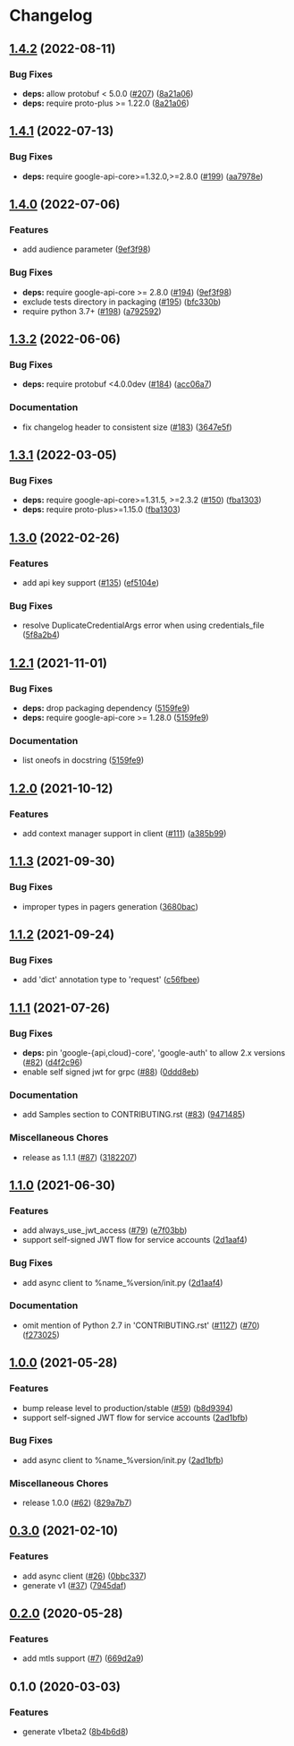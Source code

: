 # Changelog

## [1.4.2](https://github.com/googleapis/python-memcache/compare/v1.4.1...v1.4.2) (2022-08-11)


### Bug Fixes

* **deps:** allow protobuf < 5.0.0 ([#207](https://github.com/googleapis/python-memcache/issues/207)) ([8a21a06](https://github.com/googleapis/python-memcache/commit/8a21a069eae8ad4e3b0f33012d1f50cf547baafd))
* **deps:** require proto-plus >= 1.22.0 ([8a21a06](https://github.com/googleapis/python-memcache/commit/8a21a069eae8ad4e3b0f33012d1f50cf547baafd))

## [1.4.1](https://github.com/googleapis/python-memcache/compare/v1.4.0...v1.4.1) (2022-07-13)


### Bug Fixes

* **deps:** require google-api-core>=1.32.0,>=2.8.0 ([#199](https://github.com/googleapis/python-memcache/issues/199)) ([aa7978e](https://github.com/googleapis/python-memcache/commit/aa7978edd9b6fbe831775622ed3066e39112c2b1))

## [1.4.0](https://github.com/googleapis/python-memcache/compare/v1.3.2...v1.4.0) (2022-07-06)


### Features

* add audience parameter ([9ef3f98](https://github.com/googleapis/python-memcache/commit/9ef3f98e1fb6d73ff9a0f3a9dc9fd74c60ba8c78))


### Bug Fixes

* **deps:** require google-api-core >= 2.8.0 ([#194](https://github.com/googleapis/python-memcache/issues/194)) ([9ef3f98](https://github.com/googleapis/python-memcache/commit/9ef3f98e1fb6d73ff9a0f3a9dc9fd74c60ba8c78))
* exclude tests directory in packaging ([#195](https://github.com/googleapis/python-memcache/issues/195)) ([bfc330b](https://github.com/googleapis/python-memcache/commit/bfc330ba0db806ae59a1880414fb6404d78c3ea1))
* require python 3.7+ ([#198](https://github.com/googleapis/python-memcache/issues/198)) ([a792592](https://github.com/googleapis/python-memcache/commit/a792592877e7ff83d5afe631dcf4d2246d33966c))

## [1.3.2](https://github.com/googleapis/python-memcache/compare/v1.3.1...v1.3.2) (2022-06-06)


### Bug Fixes

* **deps:** require protobuf <4.0.0dev ([#184](https://github.com/googleapis/python-memcache/issues/184)) ([acc06a7](https://github.com/googleapis/python-memcache/commit/acc06a7c8564d272617a66456ac2a002b463443f))


### Documentation

* fix changelog header to consistent size ([#183](https://github.com/googleapis/python-memcache/issues/183)) ([3647e5f](https://github.com/googleapis/python-memcache/commit/3647e5f70d1d43e388d25f11fee9d730c453732d))

## [1.3.1](https://github.com/googleapis/python-memcache/compare/v1.3.0...v1.3.1) (2022-03-05)


### Bug Fixes

* **deps:** require google-api-core>=1.31.5, >=2.3.2 ([#150](https://github.com/googleapis/python-memcache/issues/150)) ([fba1303](https://github.com/googleapis/python-memcache/commit/fba130344bb07512d8fc0355c2c2da158d9be8ff))
* **deps:** require proto-plus>=1.15.0 ([fba1303](https://github.com/googleapis/python-memcache/commit/fba130344bb07512d8fc0355c2c2da158d9be8ff))

## [1.3.0](https://github.com/googleapis/python-memcache/compare/v1.2.1...v1.3.0) (2022-02-26)


### Features

* add api key support ([#135](https://github.com/googleapis/python-memcache/issues/135)) ([ef5104e](https://github.com/googleapis/python-memcache/commit/ef5104e0922d980c0023b65665f29f27c14cddcc))


### Bug Fixes

* resolve DuplicateCredentialArgs error when using credentials_file ([5f8a2b4](https://github.com/googleapis/python-memcache/commit/5f8a2b4fe5fcc0c4a2be6b9f8529f4ceacbf6421))

## [1.2.1](https://www.github.com/googleapis/python-memcache/compare/v1.2.0...v1.2.1) (2021-11-01)


### Bug Fixes

* **deps:** drop packaging dependency ([5159fe9](https://www.github.com/googleapis/python-memcache/commit/5159fe99b200979b54ce76633a7b8cda87931eee))
* **deps:** require google-api-core >= 1.28.0 ([5159fe9](https://www.github.com/googleapis/python-memcache/commit/5159fe99b200979b54ce76633a7b8cda87931eee))


### Documentation

* list oneofs in docstring ([5159fe9](https://www.github.com/googleapis/python-memcache/commit/5159fe99b200979b54ce76633a7b8cda87931eee))

## [1.2.0](https://www.github.com/googleapis/python-memcache/compare/v1.1.3...v1.2.0) (2021-10-12)


### Features

* add context manager support in client ([#111](https://www.github.com/googleapis/python-memcache/issues/111)) ([a385b99](https://www.github.com/googleapis/python-memcache/commit/a385b993b2473a01256042cc2c560f872c6b8c13))

## [1.1.3](https://www.github.com/googleapis/python-memcache/compare/v1.1.2...v1.1.3) (2021-09-30)


### Bug Fixes

* improper types in pagers generation ([3680bac](https://www.github.com/googleapis/python-memcache/commit/3680bac8c702cc0313b06dbec3c0c6512ac4a58a))

## [1.1.2](https://www.github.com/googleapis/python-memcache/compare/v1.1.1...v1.1.2) (2021-09-24)


### Bug Fixes

* add 'dict' annotation type to 'request' ([c56fbee](https://www.github.com/googleapis/python-memcache/commit/c56fbee0ffedac37a80bca5ca3028c53753ada5a))

## [1.1.1](https://www.github.com/googleapis/python-memcache/compare/v1.1.0...v1.1.1) (2021-07-26)


### Bug Fixes

* **deps:** pin 'google-{api,cloud}-core', 'google-auth' to allow 2.x versions ([#82](https://www.github.com/googleapis/python-memcache/issues/82)) ([d4f2c96](https://www.github.com/googleapis/python-memcache/commit/d4f2c965c13c28f97bda9aa8ab570529747bd68d))
* enable self signed jwt for grpc ([#88](https://www.github.com/googleapis/python-memcache/issues/88)) ([0ddd8eb](https://www.github.com/googleapis/python-memcache/commit/0ddd8eb6c91b799d443e4d09a20adcd25d9ef70a))


### Documentation

* add Samples section to CONTRIBUTING.rst ([#83](https://www.github.com/googleapis/python-memcache/issues/83)) ([9471485](https://www.github.com/googleapis/python-memcache/commit/94714851060def4b68ec065ae435b71ce94f41bc))


### Miscellaneous Chores

* release as 1.1.1 ([#87](https://www.github.com/googleapis/python-memcache/issues/87)) ([3182207](https://www.github.com/googleapis/python-memcache/commit/31822078c9a27c26f303f51106ccb0af587a35e4))

## [1.1.0](https://www.github.com/googleapis/python-memcache/compare/v1.0.0...v1.1.0) (2021-06-30)


### Features

* add always_use_jwt_access ([#79](https://www.github.com/googleapis/python-memcache/issues/79)) ([e7f03bb](https://www.github.com/googleapis/python-memcache/commit/e7f03bb915eb523afcb72ec0d2dd275739f485e5))
* support self-signed JWT flow for service accounts ([2d1aaf4](https://www.github.com/googleapis/python-memcache/commit/2d1aaf439d096857a727752ae129852b279c3658))


### Bug Fixes

* add async client to %name_%version/init.py ([2d1aaf4](https://www.github.com/googleapis/python-memcache/commit/2d1aaf439d096857a727752ae129852b279c3658))


### Documentation

* omit mention of Python 2.7 in 'CONTRIBUTING.rst' ([#1127](https://www.github.com/googleapis/python-memcache/issues/1127)) ([#70](https://www.github.com/googleapis/python-memcache/issues/70)) ([f273025](https://www.github.com/googleapis/python-memcache/commit/f273025fedad32be0b766e40ab99b445f529cd13))

## [1.0.0](https://www.github.com/googleapis/python-memcache/compare/v0.3.0...v1.0.0) (2021-05-28)


### Features

* bump release level to production/stable ([#59](https://www.github.com/googleapis/python-memcache/issues/59)) ([b8d9394](https://www.github.com/googleapis/python-memcache/commit/b8d9394dd34b97ddd68f8c73a5f516ba5294a70c))
* support self-signed JWT flow for service accounts ([2ad1bfb](https://www.github.com/googleapis/python-memcache/commit/2ad1bfbee1f847c1b150b0e1595faba63f42d768))


### Bug Fixes

* add async client to %name_%version/init.py ([2ad1bfb](https://www.github.com/googleapis/python-memcache/commit/2ad1bfbee1f847c1b150b0e1595faba63f42d768))


### Miscellaneous Chores

* release 1.0.0 ([#62](https://www.github.com/googleapis/python-memcache/issues/62)) ([829a7b7](https://www.github.com/googleapis/python-memcache/commit/829a7b7b0cfedb3a18a61158d7aa949b178ae4fe))

## [0.3.0](https://www.github.com/googleapis/python-memcache/compare/v0.2.0...v0.3.0) (2021-02-10)


### Features

* add async client ([#26](https://www.github.com/googleapis/python-memcache/issues/26)) ([0bbc337](https://www.github.com/googleapis/python-memcache/commit/0bbc337594e2a44c51a5b372670d72499592e2e0))
* generate v1 ([#37](https://www.github.com/googleapis/python-memcache/issues/37)) ([7945daf](https://www.github.com/googleapis/python-memcache/commit/7945dafbbee1b21efc733e079044db77e880a10a))

## [0.2.0](https://www.github.com/googleapis/python-memcache/compare/v0.1.0...v0.2.0) (2020-05-28)


### Features

* add mtls support ([#7](https://www.github.com/googleapis/python-memcache/issues/7)) ([669d2a9](https://www.github.com/googleapis/python-memcache/commit/669d2a985877971fb6c1eb0ad97806fbcfcc7399))

## 0.1.0 (2020-03-03)


### Features

* generate v1beta2 ([8b4b6d8](https://www.github.com/googleapis/python-memcache/commit/8b4b6d888b5181deedc87436165e1ed327fe26f5))
